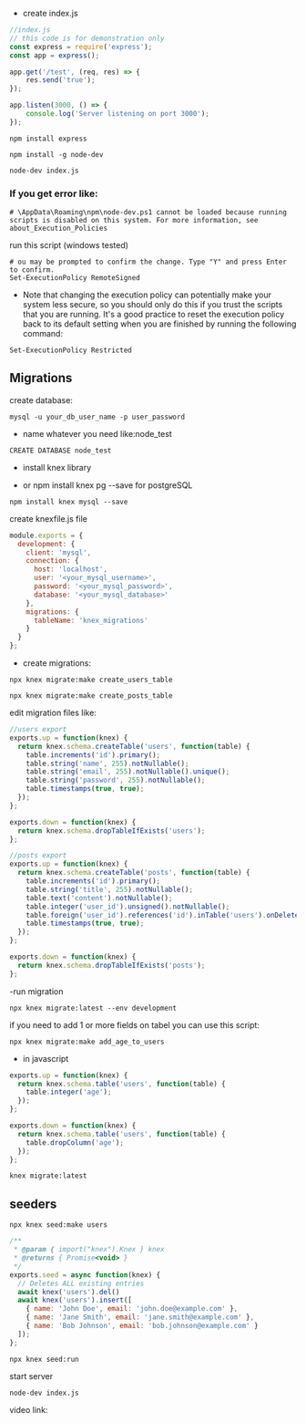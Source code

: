 
- create index.js
```javascript
//index.js
// this code is for demonstration only
const express = require('express');
const app = express();

app.get('/test', (req, res) => {
    res.send('true');
});

app.listen(3000, () => {
    console.log('Server listening on port 3000');
});
```

```shell
npm install express
```

```shell
npm install -g node-dev
```

```shell
node-dev index.js
```

### If you get error like:

```
# \AppData\Roaming\npm\node-dev.ps1 cannot be loaded because running scripts is disabled on this system. For more information, see about_Execution_Policies
```
run this script (windows tested)
```shell
# ou may be prompted to confirm the change. Type "Y" and press Enter to confirm.
Set-ExecutionPolicy RemoteSigned
```
- Note that changing the execution policy can potentially make your system less secure, so you should only do this if you trust the scripts that you are running. It's a good practice to reset the execution policy back to its default setting when you are finished by running the following command:
```shell
Set-ExecutionPolicy Restricted
```

## Migrations

create database:

```shell
mysql -u your_db_user_name -p user_password
```
- name whatever you need like:node_test
```shell
CREATE DATABASE node_test
```

- install knex library

- or npm install knex pg --save for postgreSQL
```shell
npm install knex mysql --save
```

create knexfile.js file

```javascript
module.exports = {
  development: {
    client: 'mysql',
    connection: {
      host: 'localhost',
      user: '<your_mysql_username>',
      password: '<your_mysql_password>',
      database: '<your_mysql_database>'
    },
    migrations: {
      tableName: 'knex_migrations'
    }
  }
};

```

- create migrations:

```shell
npx knex migrate:make create_users_table
```
```shell
npx knex migrate:make create_posts_table
```

edit migration files like:

```javascript
//users export
exports.up = function(knex) {
  return knex.schema.createTable('users', function(table) {
    table.increments('id').primary();
    table.string('name', 255).notNullable();
    table.string('email', 255).notNullable().unique();
    table.string('password', 255).notNullable();
    table.timestamps(true, true);
  });
};

exports.down = function(knex) {
  return knex.schema.dropTableIfExists('users');
};
```

```javascript
//posts export
exports.up = function(knex) {
  return knex.schema.createTable('posts', function(table) {
    table.increments('id').primary();
    table.string('title', 255).notNullable();
    table.text('content').notNullable();
    table.integer('user_id').unsigned().notNullable();
    table.foreign('user_id').references('id').inTable('users').onDelete('RESTRICT').onUpdate('CASCADE');
    table.timestamps(true, true);
  });
};

exports.down = function(knex) {
  return knex.schema.dropTableIfExists('posts');
};
```

-run migration

```shell
npx knex migrate:latest --env development
```

if you need to add 1 or more fields on tabel you can use this script:

```shell
npx knex migrate:make add_age_to_users
```

- in javascript

```javascript
exports.up = function(knex) {
  return knex.schema.table('users', function(table) {
    table.integer('age');
  });
};

exports.down = function(knex) {
  return knex.schema.table('users', function(table) {
    table.dropColumn('age');
  });
};
```

```shell
knex migrate:latest
```

## seeders

```shell
npx knex seed:make users
```

```javascript
/**
 * @param { import("knex").Knex } knex
 * @returns { Promise<void> } 
 */
exports.seed = async function(knex) {
  // Deletes ALL existing entries
  await knex('users').del()
  await knex('users').insert([
    { name: 'John Doe', email: 'john.doe@example.com' },
    { name: 'Jane Smith', email: 'jane.smith@example.com' },
    { name: 'Bob Johnson', email: 'bob.johnson@example.com' }
  ]);
};
```
```shell
npx knex seed:run
```
start server

```shell
node-dev index.js
```

video link: 